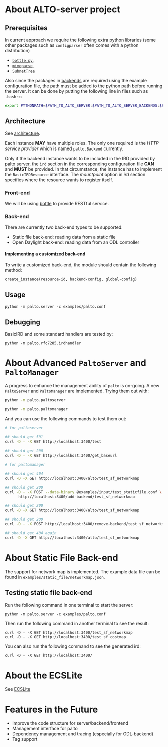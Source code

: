 # About ALTO-server project

## Prerequisites

In current approach we require the following extra python libraries (some other
packages such as `configparser` often comes with a python distribution)

- [`bottle.py`][bottle.py],
- [`mimeparse`][mimeparse],
- [`SubnetTree`][subnettree]

Also since the packages in [backends](backends) are required using the example
configuration file, the path must be added to the python path before running the
server. It can be done by putting the following line in files such as `.bashrc`:

~~~bash
export PYTHONPATH=$PATH_TO_ALTO_SERVER:$PATH_TO_ALTO_SERVER_BACKENDS:$PYTHONPATH
~~~

## Architecture

See [architecture](docs/architecture.png).

Each instance **MAY** have multiple roles. The only one required is the *HTTP
service provider* which is named `palto.Backend` currently.

Only if the backend instance wants to be included in the IRD provided by palto
server, the `ird` section in the corresponding configuration file **CAN** and
**MUST** be provided. In that circumstance, the instance has to implement the
`BasicIRDResource` interface. The *mountpoint* option in *ird* section specifies
where the resource wants to register itself.

### Front-end

We will be using [bottle][bottle.py] to provide RESTful service.

### Back-end

There are currently two back-end types to be supported:

- Static file back-end: reading data from a static file
- Open Daylight back-end: reading data from an ODL controller

#### Implementing a customized back-end

To write a customized back-end, the module should contain the following method:

~~~
create_instance(resource-id, backend-config, global-config)
~~~

## Usage

~~~
python -m palto.server -c examples/palto.conf
~~~

## Debugging

BasicIRD and some standard handlers are tested by:

~~~
python -m palto.rfc7285.irdhandler
~~~

[bottle.py]: http://bottlepy.org/
[mimeparse]: https://github.com/dbtsai/python-mimeparse
[subnettree]: https://github.com/bro/pysubnettree

# About Advanced `PaltoServer` and `PaltoManager`

A progress to enhance the management ability of `palto` is on-going. A new
`PaltoServer` and `PaltoManager` are implemented. Trying them out with:

~~~bash
python -m palto.paltoserver

python -m palto.paltomanager
~~~

And you can use the following commands to test them out:

~~~bash
# for paltoserver

## should get 501
curl -D - -X GET http://localhost:3400/test

## should get 200
curl -D - -X GET http://localhost:3400/get_baseurl

# for paltomanager

## should get 404
curl -D -X GET http://localhost:3400/alto/test_sf_networkmap

## should get 200
curl -D - -X POST --data-binary @examples/input/test_staticfile.conf \
      http://localhost:3400/add-backend/test_sf_networkmap

## should get 200
curl -D -X GET http://localhost:3400/alto/test_sf_networkmap

## should get 200
curl -D - -X POST http://localhost:3400/remove-backend/test_sf_networkmap

## should get 404 again
curl -D -X GET http://localhost:3400/alto/test_sf_networkmap
~~~

# About Static File Back-end

The support for network map is implemented. The example data file can be found
in `examples/static_file/networkmap.json`.

## Testing static file back-end

Run the following command in one terminal to start the server:

~~~
python -m palto.server -c examples/palto.conf
~~~

Then run the following command in another terminal to see the result:

~~~
curl -D - -X GET http://localhost:3400/test_sf_networkmap
curl -D - -X GET http://localhost:3400/test_sf_costmap
~~~

You can also run the following command to see the generated ird:

~~~
curl -D - -X GET http://localhost:3400/
~~~

# About the ECSLite

See [ECSLite](backends/paltoecslite/README.md)

# Features in the Future

- Improve the code structure for server/backend/frontend
- Management interface for palto
- Dependency management and tracing (especially for ODL-backend)
- Tag support

